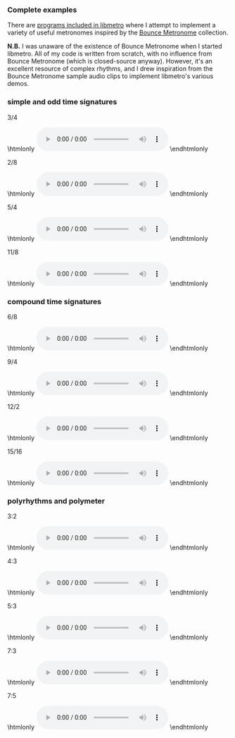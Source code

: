 ### Complete examples

There are [programs included in libmetro](https://github.com/sevagh/libmetro/tree/master/programs) where I attempt to implement a variety of useful metronomes inspired by the [Bounce Metronome](https://bouncemetronome.com/) collection.

**N.B.** I was unaware of the existence of Bounce Metronome when I started libmetro. All of my code is written from scratch, with no influence from Bounce Metronome (which is closed-source anyway). However, it's an excellent resource of complex rhythms, and I drew inspiration from the Bounce Metronome sample audio clips to implement libmetro's various demos.

### simple and odd time signatures

3/4

\htmlonly
<audio controls="1">
  <source src="./static/poly_3_2_demo.wav"
          type="audio/wav">
  </source>
</audio>
\endhtmlonly

2/8

\htmlonly
<audio controls="1">
  <source src="./static/poly_3_2_demo.wav"
          type="audio/wav">
  </source>
</audio>
\endhtmlonly

5/4

\htmlonly
<audio controls="1">
  <source src="./static/poly_3_2_demo.wav"
          type="audio/wav">
  </source>
</audio>
\endhtmlonly

11/8

\htmlonly
<audio controls="1">
  <source src="./static/poly_3_2_demo.wav"
          type="audio/wav">
  </source>
</audio>
\endhtmlonly


### compound time signatures

6/8

\htmlonly
<audio controls="1">
  <source src="./static/poly_3_2_demo.wav"
          type="audio/wav">
  </source>
</audio>
\endhtmlonly

9/4

\htmlonly
<audio controls="1">
  <source src="./static/poly_3_2_demo.wav"
          type="audio/wav">
  </source>
</audio>
\endhtmlonly

12/2

\htmlonly
<audio controls="1">
  <source src="./static/poly_3_2_demo.wav"
          type="audio/wav">
  </source>
</audio>
\endhtmlonly

15/16

\htmlonly
<audio controls="1">
  <source src="./static/poly_3_2_demo.wav"
          type="audio/wav">
  </source>
</audio>
\endhtmlonly

### polyrhythms and polymeter

3:2

\htmlonly
<audio controls="1">
  <source src="./static/poly_3_2_demo.wav"
          type="audio/wav">
  </source>
</audio>
\endhtmlonly

4:3

\htmlonly
<audio controls="1">
  <source src="./static/poly_3_2_demo.wav"
          type="audio/wav">
  </source>
</audio>
\endhtmlonly

5:3

\htmlonly
<audio controls="1">
  <source src="./static/poly_3_2_demo.wav"
          type="audio/wav">
  </source>
</audio>
\endhtmlonly

7:3

\htmlonly
<audio controls="1">
  <source src="./static/poly_3_2_demo.wav"
          type="audio/wav">
  </source>
</audio>
\endhtmlonly

7:5

\htmlonly
<audio controls="1">
  <source src="./static/poly_3_2_demo.wav"
          type="audio/wav">
  </source>
</audio>
\endhtmlonly
